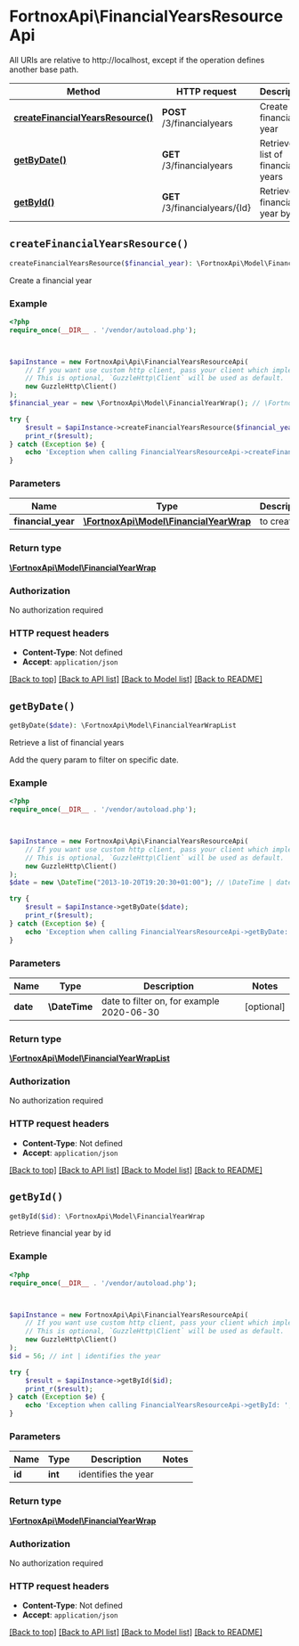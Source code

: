 # FortnoxApi\FinancialYearsResourceApi

All URIs are relative to http://localhost, except if the operation defines another base path.

| Method | HTTP request | Description |
| ------------- | ------------- | ------------- |
| [**createFinancialYearsResource()**](FinancialYearsResourceApi.md#createFinancialYearsResource) | **POST** /3/financialyears | Create a financial year |
| [**getByDate()**](FinancialYearsResourceApi.md#getByDate) | **GET** /3/financialyears | Retrieve a list of financial years |
| [**getById()**](FinancialYearsResourceApi.md#getById) | **GET** /3/financialyears/{Id} | Retrieve financial year by id |


## `createFinancialYearsResource()`

```php
createFinancialYearsResource($financial_year): \FortnoxApi\Model\FinancialYearWrap
```

Create a financial year

### Example

```php
<?php
require_once(__DIR__ . '/vendor/autoload.php');



$apiInstance = new FortnoxApi\Api\FinancialYearsResourceApi(
    // If you want use custom http client, pass your client which implements `GuzzleHttp\ClientInterface`.
    // This is optional, `GuzzleHttp\Client` will be used as default.
    new GuzzleHttp\Client()
);
$financial_year = new \FortnoxApi\Model\FinancialYearWrap(); // \FortnoxApi\Model\FinancialYearWrap | to create

try {
    $result = $apiInstance->createFinancialYearsResource($financial_year);
    print_r($result);
} catch (Exception $e) {
    echo 'Exception when calling FinancialYearsResourceApi->createFinancialYearsResource: ', $e->getMessage(), PHP_EOL;
}
```

### Parameters

| Name | Type | Description  | Notes |
| ------------- | ------------- | ------------- | ------------- |
| **financial_year** | [**\FortnoxApi\Model\FinancialYearWrap**](../Model/FinancialYearWrap.md)| to create | [optional] |

### Return type

[**\FortnoxApi\Model\FinancialYearWrap**](../Model/FinancialYearWrap.md)

### Authorization

No authorization required

### HTTP request headers

- **Content-Type**: Not defined
- **Accept**: `application/json`

[[Back to top]](#) [[Back to API list]](../../README.md#endpoints)
[[Back to Model list]](../../README.md#models)
[[Back to README]](../../README.md)

## `getByDate()`

```php
getByDate($date): \FortnoxApi\Model\FinancialYearWrapList
```

Retrieve a list of financial years

Add the query param to filter on specific date.

### Example

```php
<?php
require_once(__DIR__ . '/vendor/autoload.php');



$apiInstance = new FortnoxApi\Api\FinancialYearsResourceApi(
    // If you want use custom http client, pass your client which implements `GuzzleHttp\ClientInterface`.
    // This is optional, `GuzzleHttp\Client` will be used as default.
    new GuzzleHttp\Client()
);
$date = new \DateTime("2013-10-20T19:20:30+01:00"); // \DateTime | date to filter on, for example 2020-06-30

try {
    $result = $apiInstance->getByDate($date);
    print_r($result);
} catch (Exception $e) {
    echo 'Exception when calling FinancialYearsResourceApi->getByDate: ', $e->getMessage(), PHP_EOL;
}
```

### Parameters

| Name | Type | Description  | Notes |
| ------------- | ------------- | ------------- | ------------- |
| **date** | **\DateTime**| date to filter on, for example 2020-06-30 | [optional] |

### Return type

[**\FortnoxApi\Model\FinancialYearWrapList**](../Model/FinancialYearWrapList.md)

### Authorization

No authorization required

### HTTP request headers

- **Content-Type**: Not defined
- **Accept**: `application/json`

[[Back to top]](#) [[Back to API list]](../../README.md#endpoints)
[[Back to Model list]](../../README.md#models)
[[Back to README]](../../README.md)

## `getById()`

```php
getById($id): \FortnoxApi\Model\FinancialYearWrap
```

Retrieve financial year by id

### Example

```php
<?php
require_once(__DIR__ . '/vendor/autoload.php');



$apiInstance = new FortnoxApi\Api\FinancialYearsResourceApi(
    // If you want use custom http client, pass your client which implements `GuzzleHttp\ClientInterface`.
    // This is optional, `GuzzleHttp\Client` will be used as default.
    new GuzzleHttp\Client()
);
$id = 56; // int | identifies the year

try {
    $result = $apiInstance->getById($id);
    print_r($result);
} catch (Exception $e) {
    echo 'Exception when calling FinancialYearsResourceApi->getById: ', $e->getMessage(), PHP_EOL;
}
```

### Parameters

| Name | Type | Description  | Notes |
| ------------- | ------------- | ------------- | ------------- |
| **id** | **int**| identifies the year | |

### Return type

[**\FortnoxApi\Model\FinancialYearWrap**](../Model/FinancialYearWrap.md)

### Authorization

No authorization required

### HTTP request headers

- **Content-Type**: Not defined
- **Accept**: `application/json`

[[Back to top]](#) [[Back to API list]](../../README.md#endpoints)
[[Back to Model list]](../../README.md#models)
[[Back to README]](../../README.md)
